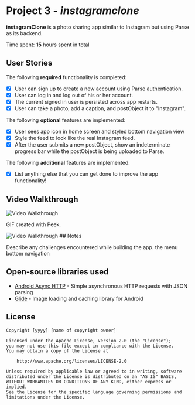# Project 3 - *instagramclone*

**instagramClone** is a photo sharing app similar to Instagram but using Parse as its backend.

Time spent: **15** hours spent in total

## User Stories

The following **required** functionality is completed:

- [x] User can sign up to create a new account using Parse authentication.
- [x] User can log in and log out of his or her account.
- [x] The current signed in user is persisted across app restarts.
- [x] User can take a photo, add a caption, and postObject it to "Instagram".

The following **optional** features are implemented:

- [x] User sees app icon in home screen and styled bottom navigation view
- [x] Style the feed to look like the real Instagram feed.
- [x] After the user submits a new postObject, show an indeterminate progress bar while the postObject is being uploaded to Parse.

The following **additional** features are implemented:

- [x] List anything else that you can get done to improve the app functionality!

## Video Walkthrough

<img src='https://submissions.us-east-1.linodeobjects.com/android_university/vqsncx7Q.gif' title='Video Walkthrough' width='' alt='Video Walkthrough' />



GIF created with Peek.

<img src='https://submissions.us-east-1.linodeobjects.com/android_university/vqsncx7Q.gif' title='Video Walkthrough' width='' alt='Video Walkthrough' />
## Notes

Describe any challenges encountered while building the app.
the menu bottom navigation

## Open-source libraries used

- [Android Async HTTP](https://github.com/codepath/CPAsyncHttpClient) - Simple asynchronous HTTP requests with JSON parsing
- [Glide](https://github.com/bumptech/glide) - Image loading and caching library for Android

## License

    Copyright [yyyy] [name of copyright owner]

    Licensed under the Apache License, Version 2.0 (the "License");
    you may not use this file except in compliance with the License.
    You may obtain a copy of the License at

        http://www.apache.org/licenses/LICENSE-2.0

    Unless required by applicable law or agreed to in writing, software
    distributed under the License is distributed on an "AS IS" BASIS,
    WITHOUT WARRANTIES OR CONDITIONS OF ANY KIND, either express or implied.
    See the License for the specific language governing permissions and
    limitations under the License.
